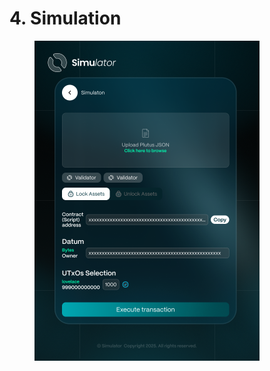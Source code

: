 # 4. Simulation

<figure><img src="../.gitbook/assets/Simulation.png" alt="" width="360"><figcaption></figcaption></figure>

